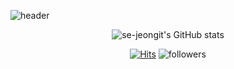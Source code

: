 ![header](https://capsule-render.vercel.app/api?type=waving&&color=gradient&height=200&section=header&text=Hi%20there%20👋&fontSize=80&animation=fadeIn&fontAlignY=30&desc=se-jeongit's%20GitHub&descAlignY=60&descAlign=60)
 
<div align=center>

![se-jeongit's GitHub stats](https://github-readme-stats.vercel.app/api?username=se-jeongit&show_icons=true&theme=)

[![Hits](https://hits.seeyoufarm.com/api/count/incr/badge.svg?url=https%3A%2F%2Fgist.github.com%2Fse-jeongit&count_bg=%23777777&title_bg=%23555555&icon=github.svg&icon_color=%23FFFFFF&title=Hello&edge_flat=false)](https://hits.seeyoufarm.com)
![followers](https://img.shields.io/github/followers/se-jeongit?style=social)

</div>

<!--
**se-jeongit/se-jeongit** is a ✨ _special_ ✨ repository because its `README.md` (this file) appears on your GitHub profile.

Here are some ideas to get you started:

- 🔭 I’m currently working on ...
- 🌱 I’m currently learning ...
- 👯 I’m looking to collaborate on ...
- 🤔 I’m looking for help with ...
- 💬 Ask me about ...
- 📫 How to reach me: ...
- 😄 Pronouns: ...
- ⚡ Fun fact: ... 
- <div align=center><h1> Hi there 👋 </h1></div>
- <img src="https://img.shields.io/badge/JAVA-007396?style=for-the-badge&logo=java&logoColor=white">
- [![Solved.ac Profile](http://mazassumnida.wtf/api/v2/generate_badge?boj=백준아이디)](https://solved.ac/백준아이디/)
-->
